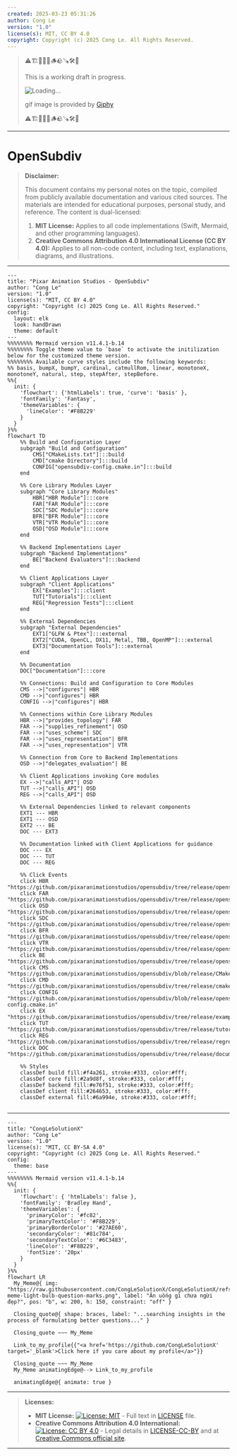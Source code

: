 ```yaml
---
created: 2025-03-23 05:31:26
author: Cong Le
version: "1.0"
license(s): MIT, CC BY 4.0
copyright: Copyright (c) 2025 Cong Le. All Rights Reserved.
---
```



> ⚠️🏗️🚧🦺🧱🪵🪨🪚🛠️👷
> 
> This is a working draft in progress.
> 
> ![Loading...](https://media0.giphy.com/media/v1.Y2lkPTc5MGI3NjExNTQzeGdsb2c3NzFvbmFvdXk0d3FuNGthbDYzdjR3OWFyZjhmejB3bCZlcD12MV9pbnRlcm5hbF9naWZfYnlfaWQmY3Q9Zw/3G56BPhZW9IAw/giphy.gif)
> 
> gif image is provided by [Giphy](https://giphy.com)
> 
> ⚠️🏗️🚧🦺🧱🪵🪨🪚🛠️👷

----


# OpenSubdiv
> **Disclaimer:**
>
> This document contains my personal notes on the topic,
> compiled from publicly available documentation and various cited sources.
> The materials are intended for educational purposes, personal study, and reference.
> The content is dual-licensed:
> 1. **MIT License:** Applies to all code implementations (Swift, Mermaid, and other programming languages).
> 2. **Creative Commons Attribution 4.0 International License (CC BY 4.0):** Applies to all non-code content, including text, explanations, diagrams, and illustrations.
---



```mermaid
---
title: "Pixar Animation Studios - OpenSubdiv"
author: "Cong Le"
version: "1.0"
license(s): "MIT, CC BY 4.0"
copyright: "Copyright (c) 2025 Cong Le. All Rights Reserved."
config:
  layout: elk
  look: handDrawn
  theme: default
---
%%%%%%%% Mermaid version v11.4.1-b.14
%%%%%%%% Toggle theme value to `base` to activate the initilization below for the customized theme version.
%%%%%%%% Available curve styles include the following keywords:
%% basis, bumpX, bumpY, cardinal, catmullRom, linear, monotoneX, monotoneY, natural, step, stepAfter, stepBefore.
%%{
  init: {
    'flowchart': {'htmlLabels': true, 'curve': 'basis' },
    'fontFamily': 'Fantasy',
    'themeVariables': {
      'lineColor': '#F8B229'
    }
  }
}%%
flowchart TD
    %% Build and Configuration Layer
    subgraph "Build and Configuration"
        CMS["CMakeLists.txt"]:::build
        CMD["cmake Directory"]:::build
        CONFIG["opensubdiv-config.cmake.in"]:::build
    end

    %% Core Library Modules Layer
    subgraph "Core Library Modules"
        HBR["HBR Module"]:::core
        FAR["FAR Module"]:::core
        SDC["SDC Module"]:::core
        BFR["BFR Module"]:::core
        VTR["VTR Module"]:::core
        OSD["OSD Module"]:::core
    end

    %% Backend Implementations Layer
    subgraph "Backend Implementations"
        BE["Backend Evaluators"]:::backend
    end

    %% Client Applications Layer
    subgraph "Client Applications"
        EX["Examples"]:::client
        TUT["Tutorials"]:::client
        REG["Regression Tests"]:::client
    end

    %% External Dependencies
    subgraph "External Dependencies"
        EXT1["GLFW & Ptex"]:::external
        EXT2["CUDA, OpenCL, DX11, Metal, TBB, OpenMP"]:::external
        EXT3["Documentation Tools"]:::external
    end

    %% Documentation
    DOC["Documentation"]:::core

    %% Connections: Build and Configuration to Core Modules
    CMS -->|"configures"| HBR
    CMD -->|"configures"| HBR
    CONFIG -->|"configures"| HBR

    %% Connections within Core Library Modules
    HBR -->|"provides_topology"| FAR
    FAR -->|"supplies_refinement"| OSD
    FAR -->|"uses_scheme"| SDC
    FAR -->|"uses_representation"| BFR
    FAR -->|"uses_representation"| VTR

    %% Connection from Core to Backend Implementations
    OSD -->|"delegates_evaluation"| BE

    %% Client Applications invoking Core modules
    EX -->|"calls_API"| OSD
    TUT -->|"calls_API"| OSD
    REG -->|"calls_API"| OSD

    %% External Dependencies linked to relevant components
    EXT1 --- HBR
    EXT1 --- OSD
    EXT2 --- BE
    DOC --- EXT3

    %% Documentation linked with Client Applications for guidance
    DOC --- EX
    DOC --- TUT
    DOC --- REG

    %% Click Events
    click HBR "https://github.com/pixaranimationstudios/opensubdiv/tree/release/opensubdiv/hbr"
    click FAR "https://github.com/pixaranimationstudios/opensubdiv/tree/release/opensubdiv/far"
    click OSD "https://github.com/pixaranimationstudios/opensubdiv/tree/release/opensubdiv/osd"
    click SDC "https://github.com/pixaranimationstudios/opensubdiv/tree/release/opensubdiv/sdc"
    click BFR "https://github.com/pixaranimationstudios/opensubdiv/tree/release/opensubdiv/bfr"
    click VTR "https://github.com/pixaranimationstudios/opensubdiv/tree/release/opensubdiv/vtr"
    click BE "https://github.com/pixaranimationstudios/opensubdiv/tree/release/opensubdiv/osd"
    click CMS "https://github.com/pixaranimationstudios/opensubdiv/blob/release/CMakeLists.txt"
    click CMD "https://github.com/pixaranimationstudios/opensubdiv/tree/release/cmake"
    click CONFIG "https://github.com/pixaranimationstudios/opensubdiv/blob/release/opensubdiv-config.cmake.in"
    click EX "https://github.com/pixaranimationstudios/opensubdiv/tree/release/examples"
    click TUT "https://github.com/pixaranimationstudios/opensubdiv/tree/release/tutorials"
    click REG "https://github.com/pixaranimationstudios/opensubdiv/tree/release/regression"
    click DOC "https://github.com/pixaranimationstudios/opensubdiv/tree/release/documentation"

    %% Styles
    classDef build fill:#f4a261, stroke:#333, color:#fff;
    classDef core fill:#2a9d8f, stroke:#333, color:#fff;
    classDef backend fill:#e76f51, stroke:#333, color:#fff;
    classDef client fill:#264653, stroke:#333, color:#fff;
    classDef external fill:#6a994e, stroke:#333, color:#fff;


```





---

<!-- 
```mermaid
%% Current Mermaid version
info
```  -->


```mermaid
---
title: "CongLeSolutionX"
author: "Cong Le"
version: "1.0"
license(s): "MIT, CC BY-SA 4.0"
copyright: "Copyright (c) 2025 Cong Le. All Rights Reserved."
config:
  theme: base
---
%%%%%%%% Mermaid version v11.4.1-b.14
%%{
  init: {
    'flowchart': { 'htmlLabels': false },
    'fontFamily': 'Bradley Hand',
    'themeVariables': {
      'primaryColor': '#fc82',
      'primaryTextColor': '#F8B229',
      'primaryBorderColor': '#27AE60',
      'secondaryColor': '#81c784',
      'secondaryTextColor': '#6C3483',
      'lineColor': '#F8B229',
      'fontSize': '20px'
    }
  }
}%%
flowchart LR
  My_Meme@{ img: "https://raw.githubusercontent.com/CongLeSolutionX/CongLeSolutionX/refs/heads/main/assets/images/My-meme-light-bulb-question-marks.png", label: "Ăn uống gì chưa ngừi đẹp?", pos: "b", w: 200, h: 150, constraint: "off" }

  Closing_quote@{ shape: braces, label: "...searching insights in the process of formulating better questions..." }

  Closing_quote ~~~ My_Meme
    
  Link_to_my_profile{{"<a href='https://github.com/CongLeSolutionX' target='_blank'>Click here if you care about my profile</a>"}}

  Closing_quote ~~~ My_Meme
  My_Meme animatingEdge@--> Link_to_my_profile
  
  animatingEdge@{ animate: true }

```

---
> **Licenses:**
>
> - **MIT License:**  [![License: MIT](https://img.shields.io/badge/License-MIT-yellow.svg)](LICENSE) - Full text in [LICENSE](LICENSE) file.
> - **Creative Commons Attribution 4.0 International:** [![License: CC BY 4.0](https://licensebuttons.net/l/by/4.0/88x31.png)](LICENSE-CC-BY) - Legal details in [LICENSE-CC-BY](LICENSE-CC-BY) and at [Creative Commons official site](http://creativecommons.org/licenses/by/4.0/).
> 
---
